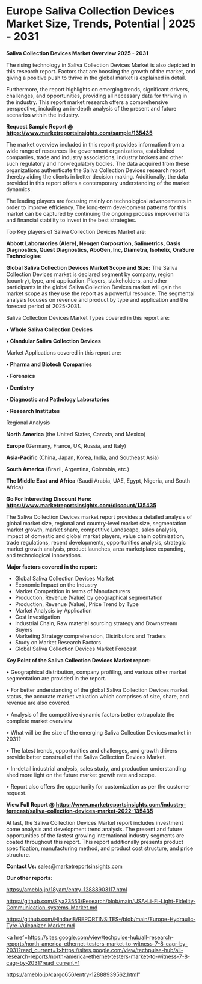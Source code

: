 # Europe Saliva Collection Devices Market Size, Trends, Potential | 2025 - 2031

<Strong> Saliva Collection Devices Market Overview 2025 - 2031</strong>

The rising technology in Saliva Collection Devices Market is also depicted in this research report. Factors that are boosting the growth of the market, and giving a positive push to thrive in the global market is explained in detail.

Furthermore, the report highlights on emerging trends, significant drivers, challenges, and opportunities, providing all necessary data for thriving in the industry. This report market research offers a comprehensive perspective, including an in-depth analysis of the present and future scenarios within the industry.

<strong>Request Sample Report @ <a href=https://www.marketreportsinsights.com/sample/135435>https://www.marketreportsinsights.com/sample/135435</a></strong>

The market overview included in this report provides information from a wide range of resources like government organizations, established companies, trade and industry associations, industry brokers and other such regulatory and non-regulatory bodies. The data acquired from these organizations authenticate the Saliva Collection Devices research report, thereby aiding the clients in better decision making. Additionally, the data provided in this report offers a contemporary understanding of the market dynamics.

The leading players are focusing mainly on technological advancements in order to improve efficiency. The long-term development patterns for this market can be captured by continuing the ongoing process improvements and financial stability to invest in the best strategies.

Top Key players of Saliva Collection Devices Market are:

<strong>Abbott Laboratories (Alere), Neogen Corporation, Salimetrics, Oasis Diagnostics, Quest Diagnostics, AboGen, Inc, Diametra, Isohelix, OraSure Technologies</strong>

<strong><b>Global Saliva Collection Devices Market Scope and Size:</b></strong>
The Saliva Collection Devices market is declared segment by company, region (country), type, and application. Players, stakeholders, and other participants in the global Saliva Collection Devices market will gain the market scope as they use the report as a powerful resource. The segmental analysis focuses on revenue and product by type and application and the forecast period of 2025-2031.

Saliva Collection Devices Market Types covered in this report are:

<strong>• Whole Saliva Collection Devices

• Glandular Saliva Collection Devices</strong>

Market Applications covered in this report are:

<strong>• Pharma and Biotech Companies

• Forensics

• Dentistry

• Diagnostic and Pathology Laboratories

• Research Institutes</strong> 

Regional Analysis

<strong>North America</strong> (the United States, Canada, and Mexico)

<strong>Europe</strong> (Germany, France, UK, Russia, and Italy)

<strong>Asia-Pacific</strong> (China, Japan, Korea, India, and Southeast Asia)

<strong>South America</strong> (Brazil, Argentina, Colombia, etc.)

<strong>The Middle East and Africa</strong> (Saudi Arabia, UAE, Egypt, Nigeria, and South Africa)

<strong>Go For Interesting Discount Here: <a href=https://www.marketreportsinsights.com/discount/135435>https://www.marketreportsinsights.com/discount/135435</a></strong>

The Saliva Collection Devices market report provides a detailed analysis of global market size, regional and country-level market size, segmentation market growth, market share, competitive Landscape, sales analysis, impact of domestic and global market players, value chain optimization, trade regulations, recent developments, opportunities analysis, strategic market growth analysis, product launches, area marketplace expanding, and technological innovations.

<strong><b>Major factors covered in the report:</b></strong>
<ul>
  <li>Global Saliva Collection Devices Market </li>
  <li>Economic Impact on the Industry</li>
  <li>Market Competition in terms of Manufacturers</li>
  <li>Production, Revenue (Value) by geographical segmentation</li>
  <li>Production, Revenue (Value), Price Trend by Type</li>
  <li>Market Analysis by Application</li>
  <li>Cost Investigation</li>
  <li>Industrial Chain, Raw material sourcing strategy and Downstream Buyers</li>
  <li>Marketing Strategy comprehension, Distributors and Traders</li>
  <li>Study on Market Research Factors</li>
  <li>Global Saliva Collection Devices Market Forecast</li>
</ul>

<strong><b>Key Point of the Saliva Collection Devices Market report:</b></strong>

• Geographical distribution, company profiling, and various other market segmentation are provided in the report.

• For better understanding of the global Saliva Collection Devices market status, the accurate market valuation which comprises of size, share, and revenue are also covered.

• Analysis of the competitive dynamic factors better extrapolate the complete market overview

• What will be the size of the emerging Saliva Collection Devices market in 2031?

• The latest trends, opportunities and challenges, and growth drivers provide better construal of the Saliva Collection Devices Market.

• In-detail industrial analysis, sales study, and production understanding shed more light on the future market growth rate and scope.

• Report also offers the opportunity for customization as per the customer request.

<strong><b>View Full Report @ <a href=https://www.marketreportsinsights.com/industry-forecast/saliva-collection-devices-market-2022-135435>https://www.marketreportsinsights.com/industry-forecast/saliva-collection-devices-market-2022-135435</a></b></strong>


At last, the Saliva Collection Devices Market report includes investment come analysis and development trend analysis. The present and future opportunities of the fastest growing international industry segments are coated throughout this report. This report additionally presents product specification, manufacturing method, and product cost structure, and price structure.

<strong>Contact Us:</strong>
sales@marketreportsinsights.com

<strong>Our other reports:</strong>

<a href=https://ameblo.jp/18yam/entry-12888903117.html>https://ameblo.jp/18yam/entry-12888903117.html</a>

<a href=https://github.com/Siya23553/Research/blob/main/USA-Li-Fi-Light-Fidelity-Communication-systems-Market.md>https://github.com/Siya23553/Research/blob/main/USA-Li-Fi-Light-Fidelity-Communication-systems-Market.md</a>

<a href=https://github.com/Hindavi8/REPORTINSITES-/blob/main/Europe-Hydraulic-Tyre-Vulcanizer-Market.md>https://github.com/Hindavi8/REPORTINSITES-/blob/main/Europe-Hydraulic-Tyre-Vulcanizer-Market.md</a>

<a href=https://sites.google.com/view/techpulse-hub/all-research-reports/north-america-ethernet-testers-market-to-witness-7-8-cagr-by-2031?read_current=1>https://sites.google.com/view/techpulse-hub/all-research-reports/north-america-ethernet-testers-market-to-witness-7-8-cagr-by-2031?read_current=1</a>

<a href=https://ameblo.jp/cargo656/entry-12888939562.html>https://ameblo.jp/cargo656/entry-12888939562.html</a>"
